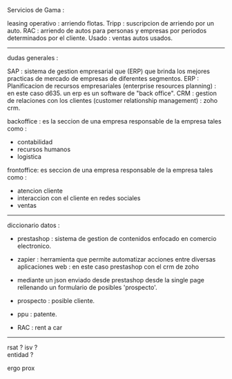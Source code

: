 Servicios de Gama :

leasing operativo : arriendo flotas.
Tripp  : suscripcion de arriendo por un auto.
RAC : arriendo de autos para personas y empresas por periodos determinados por el cliente.
Usado : ventas autos usados.

----------------------------------------------------------------------------------------------

dudas generales : 

SAP : sistema de gestion empresarial que (ERP) que brinda los mejores practicas de mercado de empresas de diferentes segmentos.
ERP : Planificacion de recursos empresariales (enterprise resources planning) : en este caso d635. un erp es un software de "back office".
CRM : gestion de relaciones con los clientes (customer relationship management) : zoho crm.

backoffice  : es la seccion de una empresa responsable de la empresa tales como :

- contabilidad
- recursos humanos
- logistica 

frontoffice: es seccion de una empresa responsable de la empresa tales como : 

- atencion cliente
- interaccion con el cliente en redes sociales
- ventas

-------------------------------

diccionario datos : 

- prestashop : sistema de gestion de contenidos enfocado en comercio electronico.
- zapier : herramienta que permite automatizar acciones entre diversas aplicaciones web : en este caso prestashop con el crm de zoho
- mediante un json enviado desde prestashop desde la single page rellenando un formulario de posibles 'prospecto'.

- prospecto : posible cliente.
- ppu : patente.
- RAC : rent a car 

--------------------
 
rsat ?
isv ?	
entidad ?


ergo prox
